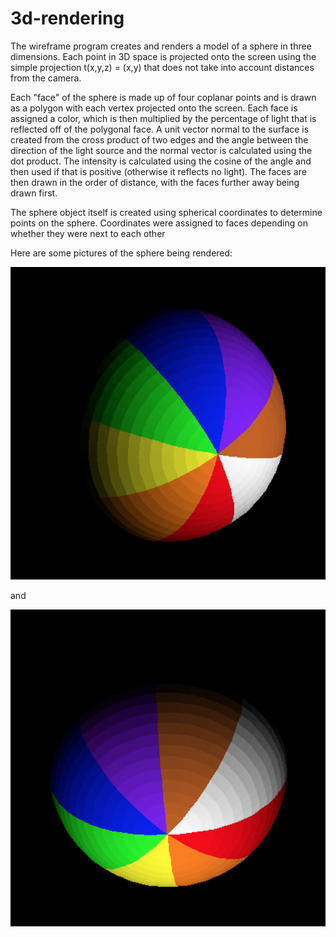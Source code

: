# 3d-rendering

The wireframe program creates and renders a model of a sphere in three dimensions.  Each point in 3D space is projected onto the screen using the simple projection t(x,y,z) = (x,y) that does not take into account distances from the camera.
  
Each "face" of the sphere is made up of four coplanar points and is drawn as a polygon with each vertex projected onto the screen.  Each face is assigned a color, which is then multiplied by the percentage of light that is reflected off of the polygonal face.  A unit vector normal to the surface is created from the cross product of two edges and the angle between the direction of the light source and the normal vector is calculated using the dot product.  The intensity is calculated using the cosine of the angle and then used if that is positive (otherwise it reflects no light).  The faces are then drawn in the order of distance, with the faces further away being drawn first.

The sphere object itself is created using spherical coordinates to determine points on the sphere.  Coordinates were assigned to faces depending on whether they were next to each other

Here are some pictures of the sphere being rendered:

![](https://github.com/zachary-z/3d-rendering/blob/master/sphere1.png)

and 

![](https://github.com/zachary-z/3d-rendering/blob/master/sphere2.png)

